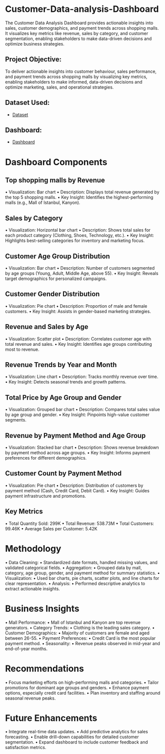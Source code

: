 # Customer-Data-analysis-Dashboard
The Customer Data Analysis Dashboard provides actionable insights into sales, customer demographics, and payment trends across shopping malls. It visualizes key metrics like revenue, sales by category, and customer segmentation, enabling stakeholders to make data-driven decisions and optimize business strategies.
## Project Objective:
To deliver actionable insights into customer behaviour, sales performance, and payment trends across shopping malls by visualizing key metrics, enabling stakeholders to make informed, data-driven decisions and optimize marketing, sales, and operational strategies.
## Dataset Used:
- <a href="https://github.com/venunelaturi/Customer-Data-analysis-Dashboard/blob/main/customers.xlsx">Dataset</a>
## Dashboard:
- <a href="https://github.com/venunelaturi/Customer-Data-analysis-Dashboard/blob/main/Screenshot_2-9-2025_91828_.jpeg">Dashboard</a>

# Dashboard Components
## Top shopping malls by Revenue
•	Visualization: Bar chart
•	Description: Displays total revenue generated by the top 5 shopping malls.
•	Key Insight: Identifies the highest-performing malls (e.g., Mall of Istanbul, Kanyon).
## Sales by Category
•	Visualization: Horizontal bar chart
•	Description: Shows total sales for each product category (Clothing, Shoes, Technology, etc.).
•	Key Insight: Highlights best-selling categories for inventory and marketing focus.
## Customer Age Group Distribution
•	Visualization: Bar chart
•	Description: Number of customers segmented by age groups (Young, Adult, Middle Age, above 55).
•	Key Insight: Reveals target demographics for personalized campaigns.
## Customer Gender Distribution
•	Visualization: Pie chart
•	Description: Proportion of male and female customers.
•	Key Insight: Assists in gender-based marketing strategies.
## Revenue and Sales by Age
•	Visualization: Scatter plot
•	Description: Correlates customer age with total revenue and sales.
•	Key Insight: Identifies age groups contributing most to revenue.
## Revenue Trends by Year and Month
•	Visualization: Line chart
•	Description: Tracks monthly revenue over time.
•	Key Insight: Detects seasonal trends and growth patterns.
## Total Price by Age Group and Gender
•	Visualization: Grouped bar chart
•	Description: Compares total sales value by age group and gender.
•	Key Insight: Pinpoints high-value customer segments.
## Revenue by Payment Method and Age Group
•	Visualization: Stacked bar chart
•	Description: Shows revenue breakdown by payment method across age groups.
•	Key Insight: Informs payment preferences for different demographics.
## Customer Count by Payment Method
•	Visualization: Pie chart
•	Description: Distribution of customers by payment method (Cash, Credit Card, Debit Card).
•	Key Insight: Guides payment infrastructure and promotions.
## Key Metrics
•	Total Quantity Sold: 299K
•	Total Revenue: 538.73M
•	Total Customers: 99.46K
•	Average Sales per Customer: 5.42K

# Methodology
•	Data Cleaning:
•	Standardized date formats, handled missing values, and validated categorical fields.
•	Aggregation:
•	Grouped data by mall, category, age group, gender, and payment method for summary statistics.
•	Visualization:
•	Used bar charts, pie charts, scatter plots, and line charts for clear representation.
•	Analysis:
•	Performed descriptive analytics to extract actionable insights.

# Business Insights
•	Mall Performance:
•	Mall of Istanbul and Kanyon are top revenue generators.
•	Category Trends:
•	Clothing is the leading sales category.
•	Customer Demographics:
•	Majority of customers are female and aged between 26-55.
•	Payment Preferences:
•	Credit Card is the most popular payment method.
•	Seasonality:
•	Revenue peaks observed in mid-year and end-of-year months.

# Recommendations
•	Focus marketing efforts on high-performing malls and categories.
•	Tailor promotions for dominant age groups and genders.
•	Enhance payment options, especially credit card facilities.
•	Plan inventory and staffing around seasonal revenue peaks.

# Future Enhancements
•	Integrate real-time data updates.
•	Add predictive analytics for sales forecasting.
•	Enable drill-down capabilities for detailed customer segmentation.
•	Expand dashboard to include customer feedback and satisfaction metrics.

